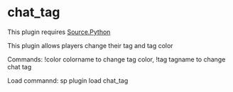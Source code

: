 # chat_tag
This plugin requires <a href="https://github.com/Source-Python-Dev-Team/Source.Python">Source.Python</a>

This plugin allows players change their tag and tag color

Commands: !color colorname to change tag color, !tag tagname to change chat tag

Load commannd: sp plugin load chat_tag
